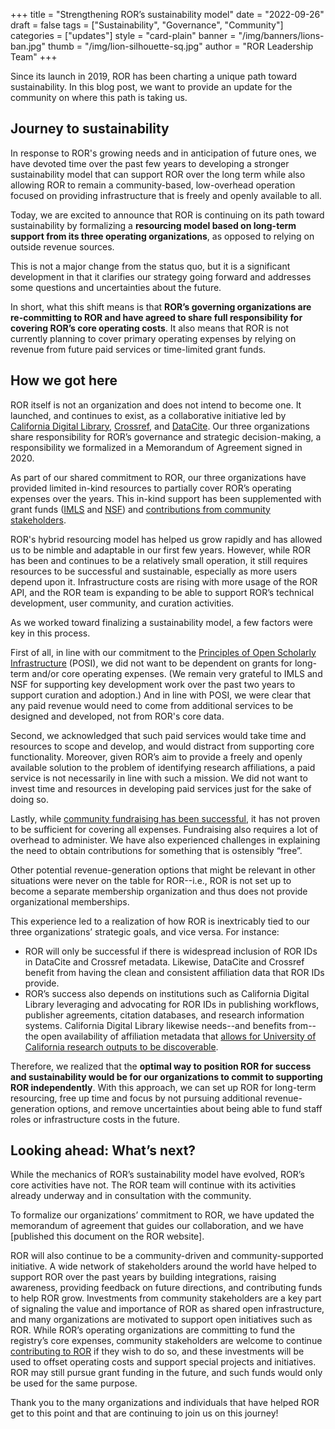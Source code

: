 +++
title = "Strengthening ROR’s sustainability model"
date = "2022-09-26"
draft = false
tags = ["Sustainability", "Governance", "Community"]
categories = ["updates"]
style = "card-plain"
banner = "/img/banners/lions-ban.jpg"
thumb = "/img/lion-silhouette-sq.jpg"
author = "ROR Leadership Team"
+++

Since its launch in 2019, ROR has been charting a unique path toward sustainability. In this blog post, we want to provide an update for the community on where this path is taking us.

## Journey to sustainability

In response to ROR's growing needs and in anticipation of future ones, we have devoted time over the past few years to developing a stronger sustainability model that can support ROR over the long term while also allowing ROR to remain a community-based, low-overhead operation focused  on providing infrastructure that is freely and openly available to all.

Today, we are excited to announce that ROR is continuing on its path toward sustainability by formalizing a **resourcing model based on long-term support from its three operating organizations**, as opposed to relying on outside revenue sources.

This is not a major change from the status quo, but it is a significant development in that it clarifies our strategy going forward and addresses some questions and uncertainties about the future.

In short, what this shift means is that **ROR’s governing organizations are re-committing to ROR and have agreed to share full responsibility for covering ROR’s core operating costs**. It also means that ROR is not currently planning to cover primary operating expenses by relying on revenue from future paid services or time-limited grant funds.

## How we got here
ROR itself is not an organization and does not intend to become one. It launched, and continues to exist, as a collaborative initiative led by [California Digital Library](https://cdlib.org), [Crossref](https://crossref.org), and [DataCite](https://datacite.org). Our three organizations share responsibility for ROR’s governance and strategic decision-making, a responsibility we formalized in a Memorandum of Agreement signed in 2020.

As part of our shared commitment to ROR, our three organizations have provided limited in-kind resources to partially cover ROR’s operating expenses over the years. This in-kind support has been supplemented with grant funds ([IMLS](https://www.imls.gov/grants/awarded/lg-246305-ols-20) and [NSF](https://www.nsf.gov/awardsearch/showAward?AWD_ID=2031172)) and [contributions from community stakeholders](/supporters).

ROR's hybrid resourcing model has helped us grow rapidly and has allowed us to be nimble and adaptable in our first few years. However, while ROR has been and continues to be a relatively small operation, it still requires resources to be successful and sustainable, especially as more users depend upon it. Infrastructure costs are rising with more usage of the ROR API, and the ROR team is expanding to be able to support ROR’s technical development, user community, and curation activities.

As we worked toward finalizing a sustainability model, a few factors were key in this process.

First of all, in line with our commitment to the [Principles of Open Scholarly Infrastructure](https://openscholarlyinfrastructure.org) (POSI), we did not want to be dependent on grants for long-term and/or core operating expenses. (We remain very  grateful to IMLS and NSF for supporting key development work over the past two years to support curation and adoption.) And in line with POSI, we were clear that any paid revenue would need to come from additional services to be designed and developed, not from ROR's core data.

Second, we acknowledged that such paid services would take time and resources to scope and develop, and would distract from supporting core functionality. Moreover, given ROR’s aim to provide a freely and openly available solution to the problem of identifying research affiliations, a paid service is not necessarily in line with such a mission. We did not want to invest time and resources in developing paid services just for the sake of doing so.

Lastly, while [community fundraising has been successful](/supporters), it has not proven to be sufficient for covering all expenses. Fundraising also requires a lot of overhead to administer. We have also experienced challenges in explaining the need to obtain contributions for something that is ostensibly “free”.

Other potential revenue-generation options that might be relevant in other situations were never on the table for ROR--i.e., ROR is not set up to become a separate membership organization and thus does not provide organizational memberships.

This experience led to a realization of how ROR is inextricably tied to our three organizations’ strategic goals, and vice versa. For instance:

- ROR will only be successful if there is widespread inclusion of ROR IDs in DataCite and Crossref metadata. Likewise, DataCite and Crossref benefit from having the clean and consistent affiliation data that ROR IDs provide.
- ROR’s success also depends on institutions such as California Digital Library leveraging and advocating for ROR IDs in publishing workflows, publisher agreements, citation databases, and research information systems. California Digital Library likewise needs--and benefits from--the open availability of affiliation metadata that [allows for University of California research outputs to be discoverable](https://osc.universityofcalifornia.edu/2022/08/pathways-to-oa-open-infrastructure/).

Therefore, we realized that the **optimal way to position ROR for success and sustainability would be for our organizations to commit to supporting ROR independently**. With this approach, we can set up ROR for long-term resourcing, free up time and focus by not pursuing additional revenue-generation options, and remove uncertainties about being able to fund staff roles or infrastructure costs in the future.

## Looking ahead: What’s next?
While the mechanics of ROR’s sustainability model have evolved, ROR’s core activities have not. The ROR team will continue with its activities already underway and in consultation with the community.

To formalize our organizations’ commitment to ROR, we have updated the memorandum of agreement that guides our collaboration, and we have [published this document on the ROR website].

ROR will also continue to be a community-driven and community-supported initiative. A wide network of stakeholders around the world have helped to support ROR over the past years by building integrations, raising awareness, providing feedback on future directions, and contributing funds to help ROR grow. Investments from community stakeholders are a key part of signaling the value and importance of ROR as shared open infrastructure, and many organizations are motivated to support open initiatives such as ROR. While ROR’s operating organizations are committing to fund the registry’s core expenses, community stakeholders are welcome to continue [contributing to ROR](/sustain) if they wish to do so, and these investments will be used to offset operating costs and support special projects and initiatives. ROR may still pursue grant funding in the future, and such funds would only be used for the same purpose.  

Thank you to the many organizations and individuals that have helped ROR get to this point and that are continuing to join us on this journey!
